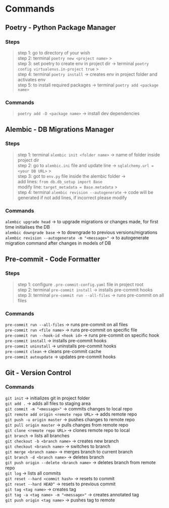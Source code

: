 # Commands

## Poetry - Python Package Manager

### **Steps**

> step 1: go to directory of your wish
> <br>
> step 2: terminal `poetry new <project name>` > <br>
> step 3: set poetry to create env in project dir -> terminal `poetry config virtualenvs.in-project true` > <br>
> step 4: terminal `poetry install` -> creates env in project folder and activates env
> <br>
> step 5: to install required packages -> terminal `poetry add <package name>`

### **Commands**

> `poetry add -D <package name>` -> install dev dependencies

## Alembic - DB Migrations Manager

### **Steps**

> step 1: terminal `alembic init <folder name>` -> <folder name> name of folder inside project dir
> <br>
> step 2: go to `alembic.ini` file and update line -> `sqlalchemy.url = <your DB URL>` > <br>
> step 3: got to `env.py` file inside the alembic folder -> <br>
> add lines: `from db.db_setup import Base` <br>
> modify line: `target_metadata = Base.metadata` > <br>
> step 4: terminal `alembic revision --autogenerate` -> code will be generated if not add lines, if incorrect please modify

### **Commands**

`alembic upgrade head` -> to upgrade migrations or changes made, for first time initialises the DB
<br>
`alembic downgrade base` -> to downgrade to previous versions/migrations
<br>
`alembic revision --autogenerate -m "<message>"` -> to autogenerate migration command after changes in models of DB

## Pre-commit - Code Formatter

### Steps

> step 1: configure `.pre-commit-config.yaml` file in project root
> <br>
> step 2: terminal `pre-commit install` -> installs pre-commit hooks
> <br>
> step 3: terminal `pre-commit run --all-files` -> runs pre-commit on all files

### Commands

`pre-commit run --all-files` -> runs pre-commit on all files
<br>
`pre-commit run <file name>` -> runs pre-commit on specific file
<br>
`pre-commit run --hook-id <hook id>` -> runs pre-commit on specific hook
<br>
`pre-commit install` -> installs pre-commit hooks
<br>
`pre-commit uninstall` -> uninstalls pre-commit hooks
<br>
`pre-commit clean` -> cleans pre-commit cache
<br>
`pre-commit autoupdate` -> updates pre-commit hooks

## Git - Version Control

### Commands

`git init` -> initializes git in project folder
<br>
`git add .` -> adds all files to staging area
<br>
`git commit -m "<message>"` -> commits changes to local repo
<br>
`git remote add origin <remote repo URL>` -> adds remote repo
<br>
`git push -u origin master` -> pushes changes to remote repo
<br>
`git pull origin master` -> pulls changes from remote repo
<br>
`git clone <remote repo URL>` -> clones remote repo to local
<br>
`git branch` -> lists all branches
<br>
`git checkout -b <branch name>` -> creates new branch
<br>
`git checkout <branch name>` -> switches to branch
<br>
`git merge <branch name>` -> merges branch to current branch
<br>
`git branch -d <branch name>` -> deletes branch
<br>
`git push origin --delete <branch name>` -> deletes branch from remote repo
<br>
`git log` -> lists all commits
<br>
`git reset --hard <commit hash>` -> resets to commit
<br>
`git reset --hard HEAD^` -> resets to previous commit
<br>
`git tag <tag name>` -> creates tag
<br>
`git tag -a <tag name> -m "<message>"` -> creates annotated tag
<br>
`git push origin <tag name>` -> pushes tag to remote
<br>
